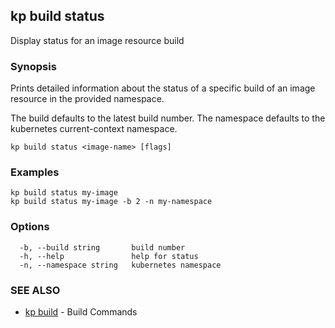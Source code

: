 ## kp build status

Display status for an image resource build

### Synopsis

Prints detailed information about the status of a specific build of an image resource in the provided namespace.

The build defaults to the latest build number.
The namespace defaults to the kubernetes current-context namespace.

```
kp build status <image-name> [flags]
```

### Examples

```
kp build status my-image
kp build status my-image -b 2 -n my-namespace
```

### Options

```
  -b, --build string       build number
  -h, --help               help for status
  -n, --namespace string   kubernetes namespace
```

### SEE ALSO

* [kp build](kp_build.md)	 - Build Commands


